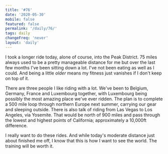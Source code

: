 ```yaml
---
title: '#76'
date: '2020-05-30'
mobile: false
featured: false
permalink: '/daily/76/'
tags: daily
changeFreq: 'never'
layout: 'daily'
---
```


I took a longer ride today, alone of course, into the Peak District. 75 miles always used to be a pretty manageable distance for me but over the last few months I've been sitting down a lot. I've not been eating as well as I could. And being a little _older_ means my fitness just vanishes if I don't keep on top of it.

There are three people I like riding with a lot. We've been to Belgium, Germany, France and Luxembourg together, with Luxembourg being possibly the most amazing place we've ever ridden. The plan is to complete a 500 mile loop through northern Europe next summer, carrying our gear and sleeping outside. There is also talk of riding from Las Vegas to Los Angeles, via Yosemite. That would be north of 900 miles and pass through the lowest and highest points of California; approximately a 10,000ft difference.

I really want to do these rides. And while today's moderate distance just about finished me off, I know that this is how I want to see the world. The training will be worth it.

